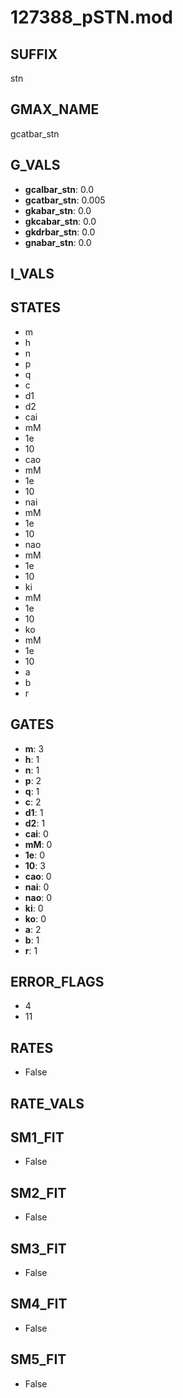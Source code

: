 # 127388_pSTN.mod

## SUFFIX

stn

## GMAX_NAME

gcatbar_stn

## G_VALS

- **gcalbar_stn**: 0.0
- **gcatbar_stn**: 0.005
- **gkabar_stn**: 0.0
- **gkcabar_stn**: 0.0
- **gkdrbar_stn**: 0.0
- **gnabar_stn**: 0.0

## I_VALS


## STATES

- m
- h
- n
- p
- q
- c
- d1
- d2
- cai
- mM
- 1e
- 10
- cao
- mM
- 1e
- 10
- nai
- mM
- 1e
- 10
- nao
- mM
- 1e
- 10
- ki
- mM
- 1e
- 10
- ko
- mM
- 1e
- 10
- a
- b
- r

## GATES

- **m**: 3
- **h**: 1
- **n**: 1
- **p**: 2
- **q**: 1
- **c**: 2
- **d1**: 1
- **d2**: 1
- **cai**: 0
- **mM**: 0
- **1e**: 0
- **10**: 3
- **cao**: 0
- **nai**: 0
- **nao**: 0
- **ki**: 0
- **ko**: 0
- **a**: 2
- **b**: 1
- **r**: 1

## ERROR_FLAGS

- 4
- 11

## RATES

- False

## RATE_VALS


## SM1_FIT

- False

## SM2_FIT

- False

## SM3_FIT

- False

## SM4_FIT

- False

## SM5_FIT

- False

